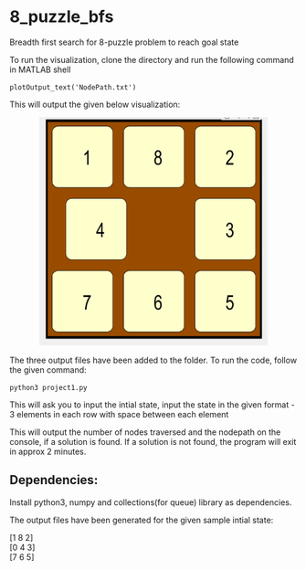 # 8_puzzle_bfs
Breadth first search for 8-puzzle problem to reach goal state


To run the visualization, clone the directory and run the following command in MATLAB shell
```
plotOutput_text('NodePath.txt')
```

This will output the given below visualization:

<p align="center">
  <img width="400" height="400" src="https://github.com/rishchou/8_puzzle_bfs/blob/master/gui.gif">
</p>

The three output files have been added to the folder. To run the code, follow the given command:

```
python3 project1.py
```

This will ask you to input the intial state, input the state in the given format - 3 elements in each row with space between each element


This will output the number of nodes traversed and the nodepath on the console, if a solution is found. If a solution is not found, the program will exit in approx 2 minutes.



## Dependencies:

Install python3, numpy and collections(for queue) library as dependencies. 



The output files have been generated for the given sample intial state:

[1 8 2] <br/>
[0 4 3] <br/>
[7 6 5]

